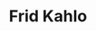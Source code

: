 ---
pid: CH820
title: Frid Kahlo
location_transcription: Fishtown
zipcode: '17257'
outside_phl: 'Shippensburg PA '
neighborhood: 
age: '19'
age_range: 13-19
instagram: 
image_file_name: CH_820.jpg
proposal_transcription: 
topic: Art,Women
topic_summary: 0, 0
type: Other No Form
keywords_other: Frida Kahlo
credit: Olivia McCormick
image_labels: 
twitter: 
facebook: 
permalink: "/monuments/ch820/"
layout: item-page
---